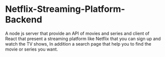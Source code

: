 # Netflix-Streaming-Platform-Backend
A node js server that provide an API of movies and series and client of React that present a streaming platform like Netflix that you can sign up and watch the TV shows, In addition a search page that help you to find the movie or series you want.
